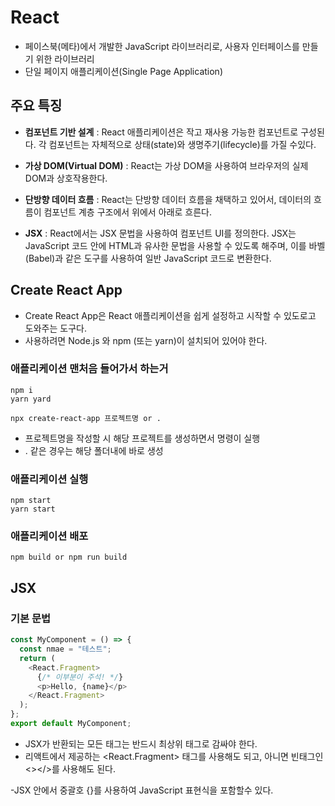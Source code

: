 # React

- 페이스북(메타)에서 개발한 JavaScript 라이브러리로, 사용자 인터페이스를 만들기 위한 라이브러리
- 단일 페이지 애플리케이션(Single Page Application)

## 주요 특징

- **컴포넌트 기반 설계** : React 애플리케이션은 작고 재사용 가능한 컴포넌트로 구성된다. 각 컴포넌트는 자체적으로 상태(state)와 생명주기(lifecycle)를 가질 수있다.

- **가상 DOM(Virtual DOM)** : React는 가상 DOM을 사용하여 브라우저의 실제 DOM과 상호작용한다.

- **단방향 데이터 흐름** : React는 단방향 데이터 흐름을 채택하고 있어서, 데이터의 흐름이 컴포넌트 계층 구조에서 위에서 아래로 흐른다.

- **JSX** : React에서는 JSX 문법을 사용하여 컴포넌트 UI를 정의한다. JSX는 JavaScript 코드 안에 HTML과 유사한 문법을 사용할 수 있도록 해주며, 이를 바벨(Babel)과 같은 도구를 사용하여 일반 JavaScript 코드로 변환한다.

## Create React App

- Create React App은 React 애플리케이션을 쉽게 설정하고 시작할 수 있도로고 도와주는 도구다.
- 사용하려면 Node.js 와 npm (또는 yarn)이 설치되어 있어야 한다.

### 애플리케이션 맨처음 들어가서 하는거

```
npm i
yarn yard
```

```
npx create-react-app 프로젝트명 or .
```

- 프로젝트명을 작성할 시 해당 프로젝트를 생성하면서 명령이 실행
- . 같은 경우는 해당 폴더내에 바로 생성

### 애플리케이션 실행

```
npm start
yarn start

```

### 애플리케이션 배포

```
npm build or npm run build

```

## JSX

### 기본 문법

```js
const MyComponent = () => {
  const nmae = "테스트";
  return (
    <React.Fragment>
      {/* 이부분이 주석! */}
      <p>Hello, {name}</p>
    </React.Fragment>
  );
};
export default MyComponent;
```

- JSX가 반환되는 모든 태그는 반드시 최상위 태그로 감싸야 한다.
- 리액트에서 제공하는 <React.Fragment> 태그를 사용해도 되고, 아니면 빈태그인<></>를 사용해도 된다.

-JSX 안에서 중괄호 {}를 사용하여 JavaScript 표현식을 포함할수 있다.
